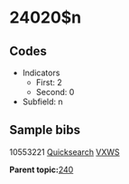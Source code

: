 # 24020$n

## Codes

-   Indicators
    -   First: 2
    -   Second: 0
-   Subfield: n

## Sample bibs

10553221 [Quicksearch](https://search.library.yale.edu/catalog/10553221) [VXWS](http://prodorbis.library.yale.edu:7014/vxws/GetHoldingsService?bibId=10553221)

**Parent topic:**[240](../../tags/240/240.md)

